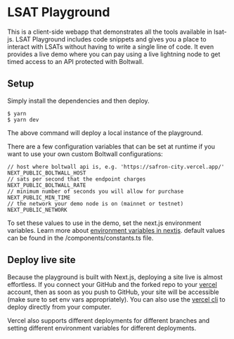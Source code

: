 # LSAT Playground

This is a client-side webapp that demonstrates all the tools available in lsat-js.
LSAT Playground includes code snippets and gives you a place to interact with LSATs without having to write a single
line of code. It even provides a live demo where you can pay using a live lightning node to get timed access to an API protected with Boltwall.

## Setup

Simply install the dependencies and then deploy.

```
$ yarn
$ yarn dev
```

The above command will deploy a local instance of the playground.

There are a few configuration variables that can be set at runtime if you want to use
your own custom Boltwall configurations:

```
// host where boltwall api is, e.g. 'https://safron-city.vercel.app/'
NEXT_PUBLIC_BOLTWALL_HOST
// sats per second that the endpoint charges
NEXT_PUBLIC_BOLTWALL_RATE
// minimum number of seconds you will allow for purchase
NEXT_PUBLIC_MIN_TIME
// the network your demo node is on (mainnet or testnet)
NEXT_PUBLIC_NETWORK
```

To set these values to use in the demo, set the next.js environment variables. Learn more about [environment variables in nextjs](https://nextjs.org/docs/basic-features/environment-variables).
default values can be found in the /components/constants.ts file.

## Deploy live site

Because the playground is built with Next.js, deploying a site live is almost effortless.
If you connect your GitHub and the forked repo to your [vercel](https://vercel.com) account,
then as soon as you push to GitHub, your site will be accessible (make sure to set env vars
appropriately). You can also use the [vercel cli](https://vercel.com/cli) to deploy directly
from your computer.

Vercel also supports different deployments for different branches and setting different environment
variables for different deployments.

